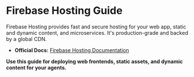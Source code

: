 # Firebase Hosting Guide

Firebase Hosting provides fast and secure hosting for your web app, static and dynamic content, and microservices. It's production-grade and backed by a global CDN.

- **Official Docs:** [Firebase Hosting Documentation](https://firebase.google.com/docs/hosting)

**Use this guide for deploying web frontends, static assets, and dynamic content for your agents.** 